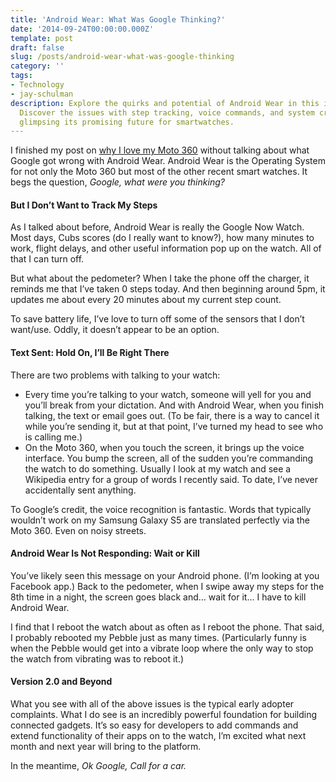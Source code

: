 ```yaml
---
title: 'Android Wear: What Was Google Thinking?'
date: '2014-09-24T00:00:00.000Z'
template: post
draft: false
slug: /posts/android-wear-what-was-google-thinking
category: ''
tags:
- Technology
- jay-schulman
description: Explore the quirks and potential of Android Wear in this insightful post.
  Discover the issues with step tracking, voice commands, and system crashes, while
  glimpsing its promising future for smartwatches.
---
```

I finished my post on [why I love my Moto 360](http://www.jayschulman.com/a-pebble-user-tries-the-moto-360-watch/) without talking about what Google got wrong with Android Wear. Android Wear is the Operating System for not only the Moto 360 but most of the other recent smart watches. It begs the question, *Google, what were you thinking?*

#### But I Don’t Want to Track My Steps

As I talked about before, Android Wear is really the Google Now Watch. Most days, Cubs scores (do I really want to know?), how many minutes to work, flight delays, and other useful information pop up on the watch. All of that I can turn off.

But what about the pedometer? When I take the phone off the charger, it reminds me that I’ve taken 0 steps today. And then beginning around 5pm, it updates me about every 20 minutes about my current step count.

To save battery life, I’ve love to turn off some of the sensors that I don’t want/use. Oddly, it doesn’t appear to be an option.

#### Text Sent: Hold On, I’ll Be Right There

There are two problems with talking to your watch:

- Every time you’re talking to your watch, someone will yell for you and you’ll break from your dictation. And with Android Wear, when you finish talking, the text or email goes out. (To be fair, there is a way to cancel it while you’re sending it, but at that point, I’ve turned my head to see who is calling me.)
- On the Moto 360, when you touch the screen, it brings up the voice interface. You bump the screen, all of the sudden you’re commanding the watch to do something. Usually I look at my watch and see a Wikipedia entry for a group of words I recently said. To date, I’ve never accidentally sent anything.

To Google’s credit, the voice recognition is fantastic. Words that typically wouldn’t work on my Samsung Galaxy S5 are translated perfectly via the Moto 360. Even on noisy streets.

#### Android Wear Is Not Responding: Wait or Kill

You’ve likely seen this message on your Android phone. (I’m looking at you Facebook app.) Back to the pedometer, when I swipe away my steps for the 8th time in a night, the screen goes black and… wait for it… I have to kill Android Wear.

I find that I reboot the watch about as often as I reboot the phone. That said, I probably rebooted my Pebble just as many times. (Particularly funny is when the Pebble would get into a vibrate loop where the only way to stop the watch from vibrating was to reboot it.)

#### Version 2.0 and Beyond

What you see with all of the above issues is the typical early adopter complaints. What I do see is an incredibly powerful foundation for building connected gadgets. It’s so easy for developers to add commands and extend functionality of their apps on to the watch, I’m excited what next month and next year will bring to the platform.

In the meantime, *Ok Google, Call for a car.*